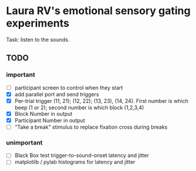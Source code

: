 # Laura RV's emotional sensory gating experiments
Task: listen to the sounds.

## TODO
### important
- [ ] participant screen to control when they start
- [x] add parallel port and send triggers
- [x] Per-trial trigger (11, 21); (12, 22); (13, 23), (14, 24). First number is which beep (1 or 2); second number is which block (1,2,3,4)
- [x] Block Number in output
- [x] Participant Number in output
- [ ] "Take a break" stimulus to replace fixation cross during breaks

### unimportant
- [ ] Black Box test trigger-to-sound-onset latency and jitter 
- [ ] matplotlib / pylab histograms for latency and jitter

